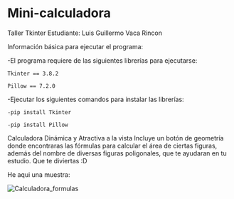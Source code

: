 # Mini-calculadora
Taller Tkinter
Estudiante:  Luis Guillermo Vaca Rincon 

Información básica para ejecutar el programa: 

 -El programa requiere de las siguientes librerías para ejecutarse:
 
    Tkinter == 3.8.2
    
    Pillow == 7.2.0
    
  -Ejecutar los siguientes comandos para instalar las librerías:
  
    -pip install Tkinter
    
    -pip install Pillow
    
 
Calculadora Dinámica y Atractiva a la vista
Incluye un botón de geometría donde encontraras las fórmulas para calcular el área de ciertas figuras, además del nombre de diversas figuras poligonales, que te ayudaran en tu estudio. 
Que te diviertas :D
 
He aqui una muestra: 

![Calculadora_formulas](https://user-images.githubusercontent.com/73821820/99104322-e1eee880-25ae-11eb-9597-be98c60ed3ac.png)

